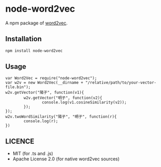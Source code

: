 # node-word2vec
A npm package of [word2vec](https://code.google.com/archive/p/word2vec/).

## Installation
```bash
npm install node-word2vec
```

## Usage
```node
var Word2Vec = require("node-word2vec");
var w2v = new Word2Vec(__dirname + "/relative/path/to/your-vector-file.bin");
w2v.getVector("陽子", function(v1){
        w2v.getVector("明子", function(v2){
                console.log(v1.cosineSimilarity(v2));
        });
});
w2v.twoWordSimilarity("陽子", "明子", function(r){
        console.log(r);
})
```

## LICENCE
- MIT (for .ts and .js)
- Apache License 2.0 (for native word2vec sources)
